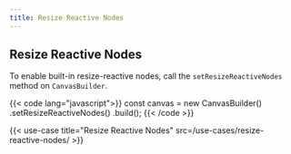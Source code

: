 ```yaml
---
title: Resize Reactive Nodes
---
```


## Resize Reactive Nodes

To enable built-in resize-reactive nodes, call the `setResizeReactiveNodes` method on `CanvasBuilder`.

{{< code lang="javascript">}}
const canvas = new CanvasBuilder()
  .setResizeReactiveNodes()
  .build();
{{< /code >}}

{{< use-case title="Resize Reactive Nodes" src=/use-cases/resize-reactive-nodes/ >}}
